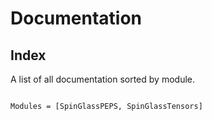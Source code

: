# Documentation


## Index

A list of all documentation sorted by module.

```@index
```


```@autodocs
Modules = [SpinGlassPEPS, SpinGlassTensors]
```